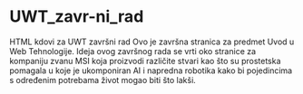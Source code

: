 # UWT_zavr-ni_rad
HTML kdovi za UWT završni rad
Ovo je završna stranica za predmet Uvod u Web Tehnologije.
Ideja ovog završnog rada se vrti oko stranice za kompaniju zvanu MSI koja proizvodi različite stvari kao što su prostetska pomagala u koje je ukomponiran AI i napredna robotika kako bi pojedincima s određenim potrebama život mogao biti što lakši.
